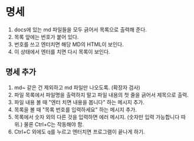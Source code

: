 # 명세 

1. docs에 있는 md 파일들을 모두 긁어서 목록으로 출력해 준다. 
2. 목록 앞에는 번호가 붙어 있다.
3. 번호를 쓰고 엔터치면 해당 MD의 HTML이 보인다.
4. 이 상태에서 엔터를 치면 다시 목록이 보인다.

## 명세 추가

1. md~ 같은 건 제외하고 md 파일만 나오도록. (확장자 검사)
2. 파일 목록에서 파일명을 출력하지 말고 파일 내용의 첫 줄을 긁어서 제목으로 출력.
3. 파일 내용 볼 때 "엔터 치면 내용을 봅니다" 하는 메시지 추가.
4. 목록을 볼 때 "목록 번호를 입력하세요" 하는 메시지 추가.
5. 목록에서 숫자 외의 다른 것을 입력하면 에러 메시지. (숫자만 입력 가능합니다 따위.) 물론 Ctrl+C는 작동해야 함.
6. Ctrl+C 외에도 q를 누르고 엔터치면 프로그램이 끝나게 하기.